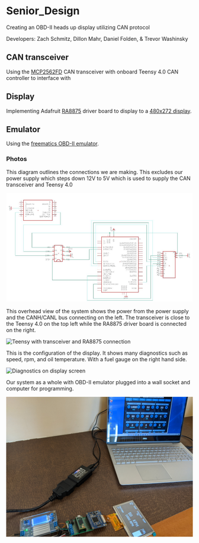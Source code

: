 # Senior_Design
Creating an OBD-II heads up display utilizing CAN protocol
  
Developers: Zach Schmitz, Dillon Mahr, Daniel Folden, & Trevor Washinsky

## CAN transceiver 
Using the [MCP2562FD](https://www.microchip.com/wwwproducts/en/MCP2562FD) CAN transceiver with onboard Teensy 4.0 CAN controller to interface with 


## Display
Implementing Adafruit [RA8875](https://www.adafruit.com/product/1590) driver board to display to a [480x272 display](https://www.adafruit.com/product/1591).

## Emulator 
Using the [freematics OBD-II emulator](https://freematics.com/pages/products/freematics-obd-emulator-mk2/).

### Photos

This diagram outlines the connections we are making. This excludes our power supply which steps down 12V to 5V which is used to supply the CAN transceiver and Teensy 4.0

![eagle sketch](./assets/eaglesketch.JPG)

This overhead view of the system shows the power from the power supply and the CANH/CANL bus connecting on the left. The transceiver is close to the Teensy 4.0 on the top left while the RA8875 driver board is connected on the right.

![Teensy with transceiver and RA8875 connection](./assets/board.jpg)

This is the configuration of the display. It shows many diagnostics such as speed, rpm, and oil temperature. With a fuel gauge on the right hand side.

![Diagnostics on display screen](./assets/display.jpg)

Our system as a whole with OBD-II emulator plugged into a wall socket and computer for programming.

![Full system setup](./assets/fullsys.jpg)